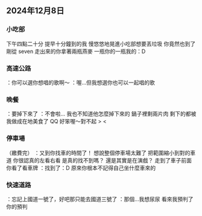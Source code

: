 ## 2024年12月8日

### 小吃部
下午四點二十分
提早十分鐘到的我
慢悠悠地晃進小吃部想要丟垃圾
你竟然也到了
剛從 seven 走出來的你拿著兩瓶燕麥
一瓶你的一瓶我的：D

### 高速公路
：你可以選你想唱的歌啊～
：喔...但我想選你也可以一起唱的歌

### 晚餐
：要掉下來了
：不會啦...
我也不知道他怎麼掉下來的
鍋子裡剩兩片肉
剩下的都被我做成在地美食了 QQ
好笨喔～對不起 > <

### 停車場
（繳費完）
：又到你找車的時間了！
想說整個停車場太難了
把範圍縮小到對的車道
你很認真的左看右看
是真的找不到嗎？
還是其實是在演戲？
走到了車子前面
你看了看車牌
：找到了：D
原來你根本不記得自己坐什麼車來的

### 快速道路
：忘記上國道一號了，好吧那只能去國道三號了
：那個...我想尿尿
看來我預判了你的預判